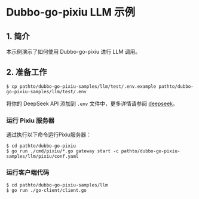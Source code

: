 # **Dubbo-go-pixiu LLM 示例**

## 1. **简介**

本示例演示了如何使用 Dubbo-go-pixiu 进行 LLM 调用。

## 2. **准备工作**

```shell
$ cp pathto/dubbo-go-pixiu-samples/llm/test/.env.example pathto/dubbo-go-pixiu-samples/llm/test/.env
```

将你的 DeepSeek API 添加到 `.env` 文件中，更多详情请参阅 [deepseek](https://platform.deepseek.com)。

### **运行 Pixiu 服务器**

通过执行以下命令运行Pixiu服务器：

```shell
$ cd pathto/dubbo-go-pixiu
$ go run ./cmd/pixiu/*.go gateway start -c pathto/dubbo-go-pixiu-samples/llm/pixiu/conf.yaml
```

### **运行客户端代码**

```shell
$ cd pathto/dubbo-go-pixiu-samples/llm
$ go run ./go-client/client.go
```